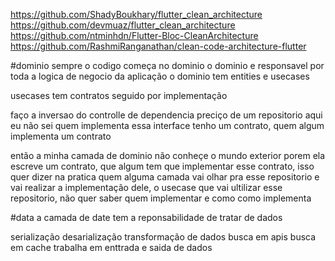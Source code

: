 https://github.com/ShadyBoukhary/flutter_clean_architecture
https://github.com/devmuaz/flutter_clean_architecture
https://github.com/ntminhdn/Flutter-Bloc-CleanArchitecture
https://github.com/RashmiRanganathan/clean-code-architecture-flutter

#dominio
sempre o codigo começa no dominio
o dominio e responsavel por toda a logica de negocio da aplicação
o dominio tem entities e usecases

usecases tem contratos seguido por implementação

faço a inversao do controlle de dependencia
preciço de um repositorio 
aqui eu não sei quem implementa essa interface
tenho um contrato, quem algum implementa um contrato

então a minha camada de dominio não conheçe o mundo exterior
porem ela escreve um contrato, que algum tem que implementar esse
contrato, isso quer dizer na pratica quem alguma camada vai olhar 
pra esse repositorio e vai realizar a implementação dele, o usecase
que vai ultilizar esse repositorio, não quer saber quem implementar e como 
como implementa

#data
a camada de date tem a reponsabilidade de tratar de dados

serialização
desarialização
transformação de dados
busca em apis
busca em  cache
trabalha em enttrada e saida de dados
